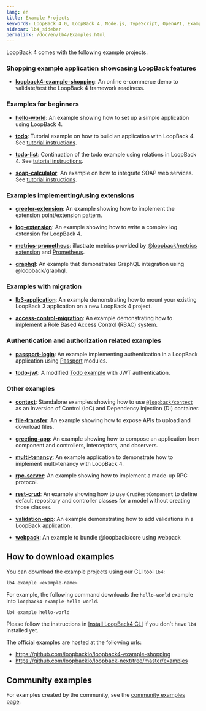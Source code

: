 ```yaml
---
lang: en
title: Example Projects
keywords: LoopBack 4.0, LoopBack 4, Node.js, TypeScript, OpenAPI, Examples
sidebar: lb4_sidebar
permalink: /doc/en/lb4/Examples.html
---
```


LoopBack 4 comes with the following example projects.

### Shopping example application showcasing LoopBack features

- **[loopback4-example-shopping](https://github.com/loopbackio/loopback4-example-shopping)**:
  An online e-commerce demo to validate/test the LoopBack 4 framework readiness.

### Examples for beginners

- **[hello-world](https://github.com/loopbackio/loopback-next/tree/master/examples/hello-world)**:
  An example showing how to set up a simple application using LoopBack 4.

- **[todo](https://github.com/loopbackio/loopback-next/tree/master/examples/todo)**:
  Tutorial example on how to build an application with LoopBack 4. See
  [tutorial instructions](https://loopback.io/doc/en/lb4/todo-tutorial.html).

- **[todo-list](https://github.com/loopbackio/loopback-next/tree/master/examples/todo-list)**:
  Continuation of the todo example using relations in LoopBack 4. See
  [tutorial instructions](https://loopback.io/doc/en/lb4/todo-list-tutorial.html).

- **[soap-calculator](https://github.com/loopbackio/loopback-next/tree/master/examples/soap-calculator)**:
  An example on how to integrate SOAP web services. See
  [tutorial instructions](https://loopback.io/doc/en/lb4/soap-calculator-tutorial.html).

### Examples implementing/using extensions

- **[greeter-extension](https://github.com/loopbackio/loopback-next/tree/master/examples/greeter-extension)**:
  An example showing how to implement the extension point/extension pattern.

- **[log-extension](https://github.com/loopbackio/loopback-next/tree/master/examples/log-extension)**:
  An example showing how to write a complex log extension for LoopBack 4.

- **[metrics-prometheus](https://github.com/loopbackio/loopback-next/tree/master/examples/metrics-prometheus)**:
  illustrate metrics provided by
  [@loopback/metrics extension](https://github.com/loopbackio/loopback-next/blob/master/extensions/metrics)
  and [Prometheus](https://prometheus.io/).

- **[graphql](https://github.com/loopbackio/loopback-next/tree/master/examples/graphql)**:
  An example that demonstrates GraphQL integration using
  [@loopback/graphql](https://github.com/loopbackio/loopback-next/tree/graphql/extensions/graphql).

### Examples with migration

- **[lb3-application](https://github.com/loopbackio/loopback-next/tree/master/examples/lb3-application)**:
  An example demonstrating how to mount your existing LoopBack 3 application on
  a new LoopBack 4 project.

- **[access-control-migration](https://github.com/loopbackio/loopback-next/blob/master/examples/access-control-migration)**:
  An example demonstrating how to implement a Role Based Access Control (RBAC)
  system.

### Authentication and authorization related examples

- **[passport-login](https://github.com/loopbackio/loopback-next/tree/master/examples/passport-login)**:
  An example implementing authentication in a LoopBack application using
  [Passport](https://github.com/jaredhanson/passport) modules.

- **[todo-jwt](https://github.com/loopbackio/loopback-next/tree/master/examples/todo-jwt)**:
  A modified
  [Todo example](https://github.com/loopbackio/loopback-next/tree/master/examples/todo)
  with JWT authentication.

### Other examples

- **[context](https://github.com/loopbackio/loopback-next/tree/master/examples/context)**:
  Standalone examples showing how to use
  [`@loopback/context`](https://github.com/loopbackio/loopback-next/tree/master/packages/context)
  as an Inversion of Control (IoC) and Dependency Injection (DI) container.

- **[file-transfer](https://github.com/loopbackio/loopback-next/tree/master/examples/file-transfer)**:
  An example showing how to expose APIs to upload and download files.

- **[greeting-app](https://github.com/loopbackio/loopback-next/tree/master/examples/greeting-app)**:
  An example showing how to compose an application from component and
  controllers, interceptors, and observers.

- **[multi-tenancy](https://github.com/loopbackio/loopback-next/tree/master/examples/multi-tenancy)**:
  An example application to demonstrate how to implement multi-tenancy with
  LoopBack 4.

- **[rpc-server](https://github.com/loopbackio/loopback-next/tree/master/examples/rpc-server)**:
  An example showing how to implement a made-up RPC protocol.

- **[rest-crud](https://github.com/loopbackio/loopback-next/tree/master/examples/rest-crud)**:
  An example showing how to use `CrudRestComponent` to define default repository
  and controller classes for a model without creating those classes.

- **[validation-app](https://github.com/loopbackio/loopback-next/tree/master/examples/validation-app)**:
  An example demonstrating how to add validations in a LoopBack application.

- **[webpack](https://github.com/loopbackio/loopback-next/tree/master/examples/webpack)**:
  An example to bundle @loopback/core using webpack

## How to download examples

You can download the example projects using our CLI tool `lb4`:

```sh
lb4 example <example-name>
```

For example, the following command downloads the `hello-world` example into
`loopback4-example-hello-world`.

```sh
lb4 example hello-world
```

Please follow the instructions in
[Install LoopBack4 CLI](Getting-started.md#install-loopback-4-cli) if you don't
have `lb4` installed yet.

The official examples are hosted at the following urls:

- https://github.com/loopbackio/loopback4-example-shopping
- https://github.com/loopbackio/loopback-next/tree/master/examples

## Community examples

For examples created by the community, see the
[community examples page](Community-examples.md).
